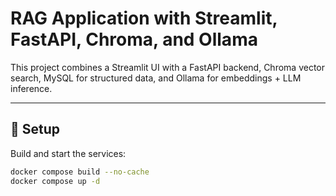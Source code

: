 # RAG Application with Streamlit, FastAPI, Chroma, and Ollama

This project combines a Streamlit UI with a FastAPI backend, Chroma vector search, MySQL for structured data, and Ollama for embeddings + LLM inference.

---

## 🚀 Setup

Build and start the services:

```bash
docker compose build --no-cache
docker compose up -d
